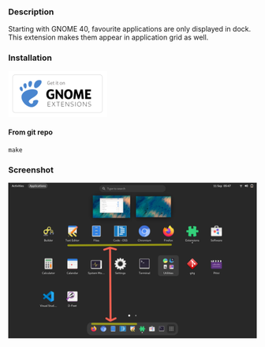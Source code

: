 ### Description
Starting with GNOME 40, favourite applications are only displayed in dock.
This extension makes them appear in application grid as well.
### Installation
<a href="https://extensions.gnome.org/extension/4485/favourites-in-appgrid/">
<img src="https://github.com/andyholmes/gnome-shell-extensions-badge/raw/master/get-it-on-ego.svg" alt="Get it on EGO" width="200" />
</a>

#### From git repo
```
make
```

### Screenshot
![Screenshot](./screenshot.png)